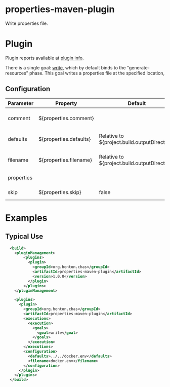 # properties-maven-plugin
Write properties file.

# Plugin
Plugin reports available at [plugin info](https://chonton.github.io/properties-maven-plugin/1.0.0-SNAPSHOT/plugin-info.html).

There is a single goal: [write](https://chonton.github.io/properties-maven-plugin/1.0.0-SNAPSHOT/write-mojo.html),
which by default binds to the "generate-resources" phase.  This goal writes a properties file at the
specified location,

## Configuration
| Parameter  | Property                | Default                                       | Description                  |
|------------|-------------------------|-----------------------------------------------|------------------------------|
| comment    | ${properties.comment}   |                                               | Comment added to properties  |
| defaults   | ${properties.defaults}  | Relative to ${project.build.outputDirectory}  | Filename to read defaults    |
| filename   | ${properties.filename}  | Relative to ${project.build.outputDirectory}  | Filename to write properties |
| properties |                         |                                               | Properties to write          |                                                                                          |
| skip       | ${properties.skip}      | false                                         | Skip writing properties      |

# Examples

## Typical Use
```xml
  <build>
    <pluginManagement>
        <plugins>
          <plugin>
            <groupId>org.honton.chas</groupId>
            <artifactId>properties-maven-plugin</artifactId>
            <version>1.0.0</version>
          </plugin>
        </plugins>
    </pluginManagement>

    <plugins>
      <plugin>
        <groupId>org.honton.chas</groupId>
        <artifactId>properties-maven-plugin</artifactId>
        <executions>
          <execution>
            <goals>
              <goal>write</goal>
            </goals>
          </execution>
        </executions>
        <configuration>
          <defaults>../../docker.env</defaults>
          <filename>docker.env</filename>
        </configuration>
      </plugin>
    </plugins>
  </build>
```
